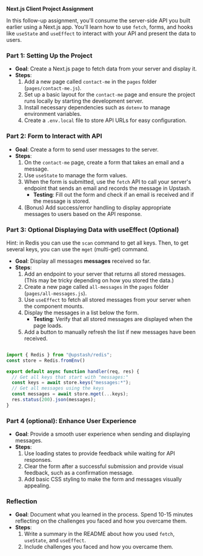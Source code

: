 **Next.js Client Project Assignment**

In this follow-up assignment, you'll consume the server-side API you built earlier using a Next.js app. You'll learn how to use `fetch`, forms, and hooks like `useState` and `useEffect` to interact with your API and present the data to users.

### Part 1: Setting Up the Project

- **Goal**: Create a Next.js page to fetch data from your server and display it.
- **Steps**:
  1. Add a new page called `contact-me` in the `pages` folder (`pages/contact-me.js`).
  2. Set up a basic layout for the `contact-me` page and ensure the project runs locally by starting the development server.
  3. Install necessary dependencies such as `dotenv` to manage environment variables.
  4. Create a `.env.local` file to store API URLs for easy configuration.

### Part 2: Form to Interact with API

- **Goal**: Create a form to send user messages to the server.
- **Steps**:
  1. On the `contact-me` page, create a form that takes an email and a message.
  2. Use `useState` to manage the form values.
  3. When the form is submitted, use the `fetch` API to call your server's endpoint that sends an email and records the message in Upstash.
     - **Testing**: Fill out the form and check if an email is received and if the message is stored.
  4. (Bonus) Add success/error handling to display appropriate messages to users based on the API response.

### Part 3: Optional Displaying Data with useEffect (Optional)

Hint: in Redis you can use the `scan` command to get all keys. Then, to get several keys, you can use the `mget` (multi-get) command.

- **Goal**: Display all messages **messages** received so far.
- **Steps**:
  1. Add an endpoint to your server that returns all stored messages. (This may be tricky depending on how you stored the data.)
  2. Create a new page called `all-messages` in the `pages` folder (`pages/all-messages.js`).
  3. Use `useEffect` to fetch all stored messages from your server when the component mounts.
  4. Display the messages in a list below the form.
     - **Testing**: Verify that all stored messages are displayed when the page loads.
  5. Add a button to manually refresh the list if new messages have been received.

```javascript

import { Redis } from "@upstash/redis";
const store = Redis.fromEnv()

export default async function handler(req, res) {
  // Get all keys that start with "messages:"
  const keys = await store.keys("messages:*");
  // Get all messages using the keys
  const messages = await store.mget(...keys);
  res.status(200).json(messages);
}
```

### Part 4 (optional): Enhance User Experience

- **Goal**: Provide a smooth user experience when sending and displaying messages.
- **Steps**:
  1. Use loading states to provide feedback while waiting for API responses.
  2. Clear the form after a successful submission and provide visual feedback, such as a confirmation message.
  3. Add basic CSS styling to make the form and messages visually appealing.

### Reflection
- **Goal**: Document what you learned in the process. Spend 10-15 minutes reflecting on the challenges you faced and how you overcame them.
- **Steps**:
  1. Write a summary in the README about how you used `fetch`, `useState`, and `useEffect`.
  2. Include challenges you faced and how you overcame them.
